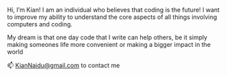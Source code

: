 Hi, I’m Kian!
I am an individual who believes that coding is the future!
I want to improve my ability to understand the core aspects
of all things involving computers and coding.

My dream is that one day code that I write can help others, 
be it simply making someones life more convenient 
or making a bigger impact in the world

📫 KianNaidu@gmail.com to contact me
